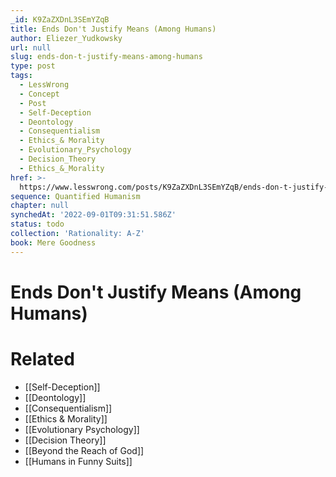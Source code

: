 ```yaml
---
_id: K9ZaZXDnL3SEmYZqB
title: Ends Don't Justify Means (Among Humans)
author: Eliezer_Yudkowsky
url: null
slug: ends-don-t-justify-means-among-humans
type: post
tags:
  - LessWrong
  - Concept
  - Post
  - Self-Deception
  - Deontology
  - Consequentialism
  - Ethics_& Morality
  - Evolutionary_Psychology
  - Decision_Theory
  - Ethics_&_Morality
href: >-
  https://www.lesswrong.com/posts/K9ZaZXDnL3SEmYZqB/ends-don-t-justify-means-among-humans
sequence: Quantified Humanism
chapter: null
synchedAt: '2022-09-01T09:31:51.586Z'
status: todo
collection: 'Rationality: A-Z'
book: Mere Goodness
---
```


# Ends Don't Justify Means (Among Humans)


# Related

- [[Self-Deception]]
- [[Deontology]]
- [[Consequentialism]]
- [[Ethics & Morality]]
- [[Evolutionary Psychology]]
- [[Decision Theory]]
- [[Beyond the Reach of God]]
- [[Humans in Funny Suits]]